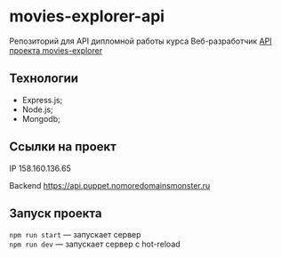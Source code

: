 # movies-explorer-api
Репозиторий для API дипломной работы курса Веб-разработчик
[API проекта movies-explorer](https://github.com/NikitaPotrivaev/movies-explorer-api)

## Технологии

- Express.js;
- Node.js;
- Mongodb;

## Ссылки на проект

IP 158.160.136.65

Backend https://api.puppet.nomoredomainsmonster.ru

## Запуск проекта

`npm run start` — запускает сервер   
`npm run dev` — запускает сервер с hot-reload
